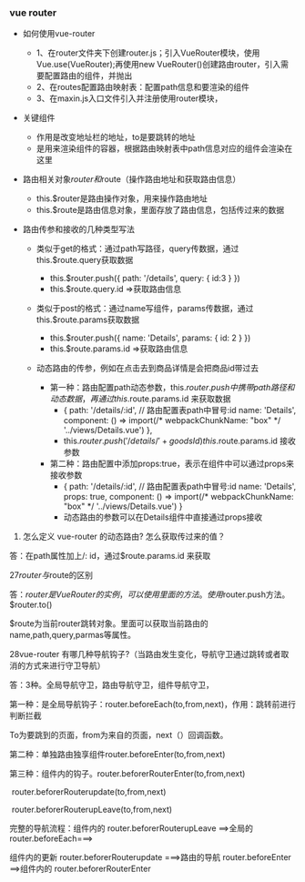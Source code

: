 ### vue router
- 如何使用vue-router
  - 1、在router文件夹下创建router.js；引入VueRouter模块，使用Vue.use(VueRouter);再使用new VueRouter()创建路由router，引入需要配置路由的组件，并抛出
  - 2、在routes配置路由映射表：配置path信息和要渲染的组件
  - 3、在maxin.js入口文件引入并注册使用router模块，

- 关键组件
  - <router-link>作用是改变地址栏的地址，to是要跳转的地址
  - <router-view>是用来渲染组件的容器，根据路由映射表中path信息对应的组件会渲染在这里

- 路由相关对象$router和$route（操作路由地址和获取路由信息）
  - this.$router是路由操作对象，用来操作路由地址
  - this.$route是路由信息对象，里面存放了路由信息，包括传过来的数据

- 路由传参和接收的几种类型写法
  - 类似于get的格式：通过path写路径，query传数据，通过this.$route.query获取数据
    - this.$router.push({
    	path: '/details',
    	query: { id:3 }
    	})
    - this.$route.query.id =>获取路由信息
  - 类似于post的格式：通过name写组件，params传数据，通过this.$route.params获取数据
    - this.$router.push({
    	name: 'Details',
    	params: { id: 2 }
    })
    - this.$route.params.id =>获取路由信息

  - 动态路由的传参，例如在点击去到商品详情是会把商品id带过去
    - 第一种：路由配置path动态参数，this.$router.push中携带path路径和动态数据，再通过this.$route.params.id 来获取数据
      - {
      		path: '/details/:id', // 路由配置表path中冒号:id
      		name: 'Details',
      		component: () => import(/* webpackChunkName: "box" */ '../views/Details.vue')
      	},
      - this.$router.push('/details/'+goodsId) 
      		this.$route.params.id  接收参数
    - 第二种：路由配置中添加props:true，表示在组件中可以通过props来接收参数
      - {
         path: '/details/:id', // 路由配置表path中冒号:id
         	name: 'Details',
         	props: true,
         	component: () => import(/* webpackChunkName: "box" */ '../views/Details.vue')
         }
      - 动态路由的参数可以在Details组件中直接通过props接收



1. 怎么定义 vue-router 的动态路由? 怎么获取传过来的值？

答：在path属性加上/: id，通过$route.params.id 来获取

27$router与$route的区别

答：$router是VueRouter的实例，可以使用里面的方法。使用$router.push方法。$router.to()

$route为当前router跳转对象。里面可以获取当前路由的name,path,query,parmas等属性。

28vue-router 有哪几种导航钩子?（当路由发生变化，导航守卫通过跳转或者取消的方式来进行守卫导航）

答：3种。全局导航守卫，路由导航守卫，组件导航守卫，

第一种：是全局导航钩子：router.beforeEach(to,from,next)，作用：跳转前进行判断拦截

To为要跳到的页面，from为来自的页面，next（）回调函数。

第二种：单独路由独享组件router.beforeEnter(to,from,next)

第三种：组件内的钩子。router.beforerRouterEnter(to,from,next)

​                      router.beforerRouterupdate(to,from,next)

​                       router.beforerRouterupLeave(to,from,next)

 

完整的导航流程：组件内的 router.beforerRouterupLeave  ==>全局的router.beforeEach===>

组件内的更新  router.beforerRouterupdate ===>路由的导航 router.beforeEnter  ==>组件内的  router.beforerRouterEnter